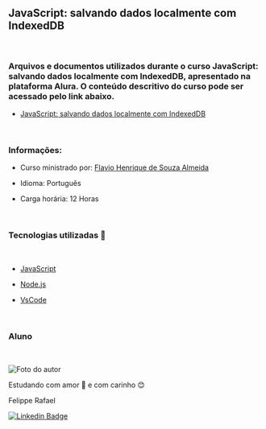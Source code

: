 ## JavaScript: salvando dados localmente com IndexedDB
<br>

### Arquivos e documentos utilizados durante o curso **JavaScript: salvando dados localmente com IndexedDB**, apresentado na plataforma Alura. O conteúdo descritivo do curso pode ser acessado pelo link abaixo.

- [JavaScript: salvando dados localmente com IndexedDB](https://cursos.alura.com.br/course/javascript-es6-orientacao-a-objetos-parte-3)

<br>

### Informações:

* Curso ministrado por: [Flavio Henrique de Souza Almeida](https://www.linkedin.com/in/fl%C3%A1vio-henrique-almeida-a6315747/)

* Idioma: Português

* Carga horária: 12 Horas

<br>

### Tecnologias utilizadas 🔧
<br>

* [JavaScript](https://developer.mozilla.org/pt-BR/docs/Web/JavaScript)

* [Node.js](https://nodejs.org/en/)

* [VsCode](https://code.visualstudio.com/)

<br>


### Aluno
<br>

![Foto do autor](https://user-images.githubusercontent.com/98472557/151680533-d07e7b10-5c68-4db6-8e59-c4641d6936a5.jpg)

Estudando com amor 💝 e com carinho 😊 

Felippe Rafael

[![Linkedin Badge](https://img.shields.io/badge/-Felippe-blue?style=flat-square&logo=Linkedin&logoColor=white&link=https://www.linkedin.com/in/felippe-rafael/)](https://www.linkedin.com/in/frafaelrls/)